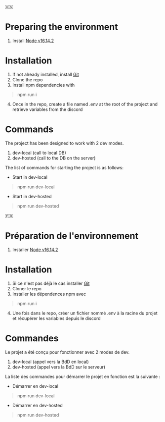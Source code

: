 :us:
# Preparing the environment
1. Install [Node v16.14.2](https://nodejs.org/dist/v16.14.2/)

# Installation
1. If not already installed, install [Git](https://git-scm.com/downloads)
2. Clone the repo
3. Install npm dependencies with
> npm run i
4. Once in the repo, create a file named .env at the root of the project and retrieve variables from the discord

# Commands
The project has been designed to work with 2 dev modes.
1. dev-local (call to local DB)
2. dev-hosted (call to the DB on the server)

The list of commands for starting the project is as follows:
* Start in dev-local
> npm run dev-local
* Start in dev-hosted
> npm run dev-hosted

:fr:
# Préparation de l'environnement
1. Installer [Node v16.14.2](https://nodejs.org/dist/v16.14.2/)

# Installation
1. Si ce n'est pas déjà le cas installer [Git](https://git-scm.com/downloads)
2. Cloner le repo
3. Installer les dépendences npm avec
> npm run i
4. Une fois dans le repo, créer un fichier nommé .env à la racine du projet et récupérer les variables depuis le discord

# Commandes
Le projet a été conçu pour fonctionner avec 2 modes de dev.
1. dev-local (appel vers la BdD en local)
2. dev-hosted (appel vers la BdD sur le serveur)

La liste des commandes pour démarrer le projet en fonction est la suivante :
* Démarrer en dev-local
> npm run dev-local
* Démarrer en dev-hosted
> npm run dev-hosted
